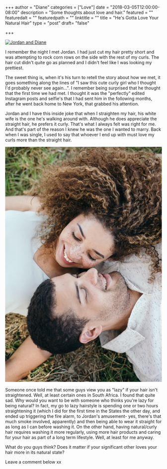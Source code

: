 +++
author = "Diane"
categories = ["Love"]
date = "2018-03-05T12:00:00-08:00"
description = "Some thoughts about love and hair."
featured = ""
featuredalt = ""
featuredpath = ""
linktitle = ""
title = "He's Gotta Love Your Natural Hair"
type = "post"
draft= "false"

+++

<a class="image featured" href="./img/2018/03/05/dsc_3685.jpg" data-fancybox="group" data-caption="He's Gotta Love Your Natural Hair">
  <img src="img/2018/03/05/dsc_3685.jpg" alt="Jordan and Diane"/>
</a>



I remember the night I met Jordan. I had just cut my hair pretty short and was attempting to rock corn rows on the side with the rest of my curls. The hair cut didn't quite go as planned and I didn't feel like I was looking my prettiest.

The sweet thing is, when it's his turn to retell the story about how we met, it goes something along the lines of "I saw this cute curly girl who I thought I'd probably never see again...". I remember being surprised that he thought that the first time we had met. I thought it was the "perfectly" edited Instagram posts and selfie's that I had sent him in the following months, after he went back home to New York, that grabbed his attention.

Jordan and I have this inside joke that when I straighten my hair, his white wife is the one he's walking around with. Although he does appreciate the straight hair, he prefers it curly. That's what I always felt was right for me. And that's part of the reason I knew he was the one I wanted to marry. Back when I was single, I used to say that whoever I end up with must love my curls more than the straight hair.

<a class="image featured" href="./img/2018/03/dsc_4036.jpg" data-fancybox="group" data-caption="He's Gotta Love Your Natural Hair">
  <img src="img/2018/03/dsc_4036.jpg" alt="Jordan and Diane 2"/>
</a>

Someone once told me that some guys view you as "lazy" if your hair isn't straightened. Well, at least certain ones in South Africa. I found that quite sad. Why would you want to be with someone who thinks you're lazy for being natural? In fact, my go to lazy hairstyle is spending one or two hours straightening it (which I did for the first time in the States the other day, and ended up triggering the fire alarm, to Jordan's amusement- yes, there's that much smoke involved, apparently) and then being able to wear it straight for as long as I can before washing it. On the other hand, having natural/curly hair requires washing it more regularly, using more hair products and caring for your hair as part of a long term lifestyle. Well, at least for me anyway.

What do you guys think? Does it matter if your significant other loves your hair more in its natural state?

Leave a comment below xx
